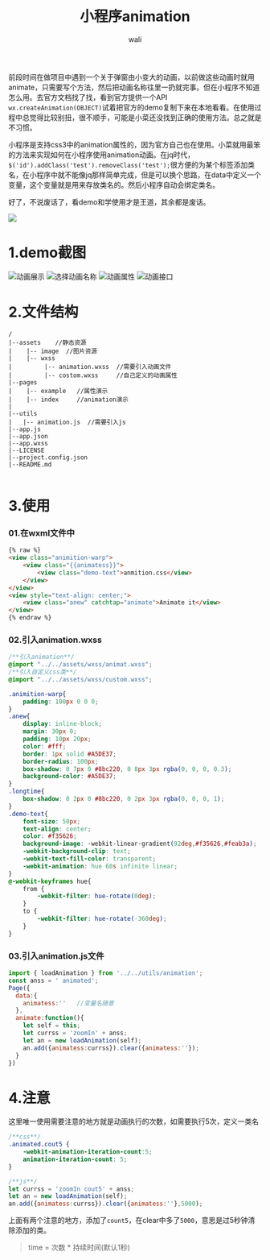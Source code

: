 ﻿---
layout: post
title: 小程序animation  #标题
tagline: 在小程序中使用animation
category: miniPrograms      #分类
author: wali    #作者
tag: animation     #标签
ghurl: https://github.com/walidream/xcxAnimation       #github url
ghurl_zip: https://github.com/walidream/xcxAnimation.git   #github zip下载
comments: true

post_nav: false
---

前段时间在做项目中遇到一个关于弹窗由小变大的动画，以前做这些动画时就用animate，只需要写个方法，然后把动画名称往里一扔就完事。但在小程序不知道怎么用。去官方文档找了找，看到官方提供一个API `wx.createAnimation(OBJECT)`试着把官方的demo复制下来在本地看看。在使用过程中总觉得比较别扭，很不顺手，可能是小菜还没找到正确的使用方法。总之就是不习惯。

小程序是支持css3中的animation属性的，因为官方自己也在使用。小菜就用最笨的方法来实现如何在小程序使用animation动画。在jq时代，`$('id').addClass('test').removeClass('test');`很方便的为某个标签添加类名，在小程序中就不能像jq那样简单完成，但是可以换个思路，在data中定义一个变量，这个变量就是用来存放类名的。然后小程序自动会绑定类名。

好了，不说废话了，看demo和学使用才是王道，其余都是废话。

![](https://raw.githubusercontent.com/walidream/blogimage/master/waliblogImage/assets/image/xcxAnimation/xcx_animation_05.gif)

# 1.demo截图

![动画展示](https://raw.githubusercontent.com/walidream/blogimage/master/waliblogImage/assets/image/xcxAnimation/xcx_animation_01.png "动画展示")
![选择动画名称](https://raw.githubusercontent.com/walidream/blogimage/master/waliblogImage/assets/image/xcxAnimation/xcx_animation_02.png "选择动画名称")
![动画属性](https://raw.githubusercontent.com/walidream/blogimage/master/waliblogImage/assets/image/xcxAnimation/xcx_animation_03.png "动画属性")
![动画接口](https://raw.githubusercontent.com/walidream/blogimage/master/waliblogImage/assets/image/xcxAnimation/xcx_animation_04.png "动画接口")

# 2.文件结构

```
/
|--assets    //静态资源
|    |-- image  //图片资源
|    |-- wxss  
|         |-- animation.wxss  //需要引入动画文件
|         |-- costom.wxss     //自己定义的动画属性
|--pages
|    |-- example   //属性演示
|    |-- index     //animation演示
|
|--utils
|   |-- animation.js  //需要引入js
|--app.js
|--app.json
|--app.wxss
|--LICENSE
|--project.config.json
|--README.md


```

# 3.使用

### 01.在wxml文件中

```html
{% raw %}
<view class="animition-warp">
    <view class="{{animatess}}">
        <view class="demo-text">anmition.css</view>
    </view>
</view>
<view style="text-align: center;">
    <view class="anew" catchtap="animate">Animate it</view>
</view>
{% endraw %}
```


### 02.引入animation.wxss

```css
/**引入animation**/
@import "../../assets/wxss/animat.wxss";  
/**引入自定义css类**/
@import "../../assets/wxss/custom.wxss";

.animition-warp{
    padding: 100px 0 0 0;
}
.anew{
    display: inline-block;
    margin: 30px 0;
    padding: 10px 20px;
    color: #fff;
    border: 1px solid #A5DE37;
    border-radius: 100px;
    box-shadow: 0 7px 0 #8bc220, 0 8px 3px rgba(0, 0, 0, 0.3);
    background-color: #A5DE37;
}
.longtime{
    box-shadow: 0 2px 0 #8bc220, 0 2px 3px rgba(0, 0, 0, 1);
}
.demo-text{
    font-size: 50px;
    text-align: center;
    color: #f35626;
    background-image: -webkit-linear-gradient(92deg,#f35626,#feab3a);
    -webkit-background-clip: text;
    -webkit-text-fill-color: transparent;
    -webkit-animation: hue 60s infinite linear;
}
@-webkit-keyframes hue{
    from {
        -webkit-filter: hue-rotate(0deg);
    }
    to {
        -webkit-filter: hue-rotate(-360deg);
    }
}
```

### 03.引入animation.js文件

```javascript
import { loadAnimation } from '../../utils/animation';
const anss = ' animated';
Page({
  data:{
    animatess:''   //变量名随意
  },
  animate:function(){
    let self = this;
    let currss = 'zoomIn' + anss;
    let an = new loadAnimation(self);
    an.add({animatess:currss}).clear({animatess:''});
  }
})
```

# 4.注意

这里唯一使用需要注意的地方就是动画执行的次数，如需要执行5次，定义一类名

```css
/**css**/
.animated.cout5 {
    -webkit-animation-iteration-count:5;
    animation-iteration-count: 5;
}
```

```javascript
/**js**/
let currss = 'zoomIn cout5' + anss;    
let an = new loadAnimation(self);
an.add({animatess:currss}).clear({animatess:''},5000);
```
上面有两个注意的地方，添加了`count5`，在clear中多了`5000`，意思是过5秒钟清除添加的类。

> time = 次数 * 持续时间(默认1秒) 





























